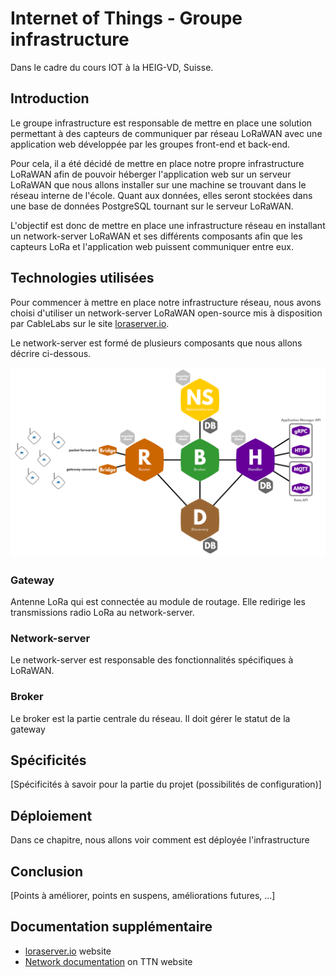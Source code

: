 # Internet of Things - Groupe infrastructure
Dans le cadre du cours IOT à la HEIG-VD, Suisse.

## Introduction
Le groupe infrastructure est responsable de mettre en place une solution permettant à des capteurs de communiquer par réseau LoRaWAN avec une application web développée par les groupes front-end et back-end.

Pour cela, il a été décidé de mettre en place notre propre infrastructure LoRaWAN afin de pouvoir héberger l'application web sur un serveur LoRaWAN que nous allons installer sur une machine se trouvant dans le réseau interne de l'école. Quant aux données, elles seront stockées dans une base de données PostgreSQL tournant sur le serveur LoRaWAN.

L'objectif est donc de mettre en place une infrastructure réseau en installant un network-server LoRaWAN et ses différents composants afin que les capteurs LoRa et l'application web puissent communiquer entre eux.


## Technologies utilisées

Pour commencer à mettre en place notre infrastructure réseau, nous avons choisi d'utiliser un network-server LoRaWAN open-source mis à disposition par CableLabs sur le site [loraserver.io](www.loraserver.io).

Le network-server est formé de plusieurs composants que nous allons décrire ci-dessous.

![Network-server architecture](images/network-server_architecture.png)

### Gateway

Antenne LoRa qui est connectée au module de routage. Elle redirige les transmissions radio LoRa au network-server.

### Network-server

Le network-server est responsable des fonctionnalités spécifiques à LoRaWAN.

### Broker

Le broker est la partie centrale du réseau. Il doit gérer le statut de la gateway


## Spécificités
[Spécificités à savoir pour la partie du projet (possibilités de configuration)]

## Déploiement
Dans ce chapitre, nous allons voir comment est déployée l'infrastructure

## Conclusion
[Points à améliorer, points en suspens, améliorations futures, ...]

## Documentation supplémentaire

- [loraserver.io](www.loraserver.io) website
- [Network documentation](https://www.thethingsnetwork.org/docs/network/) on TTN website